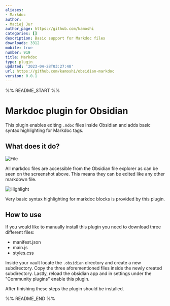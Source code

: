 ```yaml
---
aliases:
- Markdoc
author:
- Maciej Jur
author_page: https://github.com/kamoshi
categories: []
description: Basic support for Markdoc files
downloads: 3312
mobile: true
number: 919
title: Markdoc
type: plugin
updated: '2023-04-28T03:27:48'
url: https://github.com/kamoshi/obsidian-markdoc
version: 0.0.1
---
```


%% README_START %%

# Markdoc plugin for Obsidian

This plugin enables editing `.mdoc` files inside Obsidian and adds basic syntax highlighting for Markdoc tags.

## What does it do?

![File](https://raw.githubusercontent.com/kamoshi/obsidian-markdoc/HEAD/media/file.png)

All markdoc files are accessible from the Obsidian file explorer as can be seen on the screenshot above. This means they can be edited like any other markdown file.

![Highlight](https://raw.githubusercontent.com/kamoshi/obsidian-markdoc/HEAD/media/highlight.png)

Very basic syntax highlighting for markdoc blocks is provided by this plugin.

## How to use

If you would like to manually install this plugin you need to download three different files:
- manifest.json
- main.js
- styles.css

Inside your vault locate the `.obsidian` directory and create a new subdirectory. Copy the three aforementioned files inside the newly created subdirectory. Lastly, reload the obsidian app and in settings under the "Community plugins" enable this plugin.

After finishing these steps the plugin should be installed.



%% README_END %%